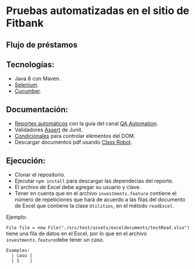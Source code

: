 # Pruebas automatizadas en el sitio de Fitbank

## Flujo de préstamos

## Tecnologías:
* Java 8 con Maven.
* [Selenium](https://www.selenium.dev/es/documentation/).
* [Cucumber](https://cucumber.io/docs/cucumber/).

## Documentación:
* [Reportes automáticos](https://www.npmjs.com/package/multiple-cucumber-html-reporter) con la guía del canal [QA Automation](https://youtu.be/y5EUIJOFhXk).
* Validadores [Assert](https://junit.org/junit4/javadoc/4.13/org/junit/Assert.html) de Junit.
* [Condicionales](https://www.selenium.dev/selenium/docs/api/java/org/openqa/selenium/support/ui/ExpectedConditions.html) para controlar elementos del DOM.
* Descargar documentos pdf usando [Class Robot](https://docs.oracle.com/javase/10/docs/api/java/awt/Robot.html).

## Ejecución:
* Clonar el repositorio.
* Ejecutar `npm install` para descargar las dependecias del reporte.
* El archivo de Excel debe agregar su usuario y clave.
* Tener en cuenta que en el archivo `investments.feature` contiene el número de repeticiones que hará de acuerdo a las filas del documento de Excel que contiene la clase `Utilities`, en el método `readExcel`.

Ejemplo:

`File file = new File("./src/test/assets/exceldocuments/testRead.xlsx")` tiene una fila de datos en el Excel, por lo que en el archivo `investments.feature`debe tener un caso.

    Examples:
      | caso |
      | 1    |

